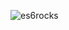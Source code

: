 ![es6rocks](https://raw.githubusercontent.com/es6rocks/es6rocks.github.io/master/images/es6rocks.png)